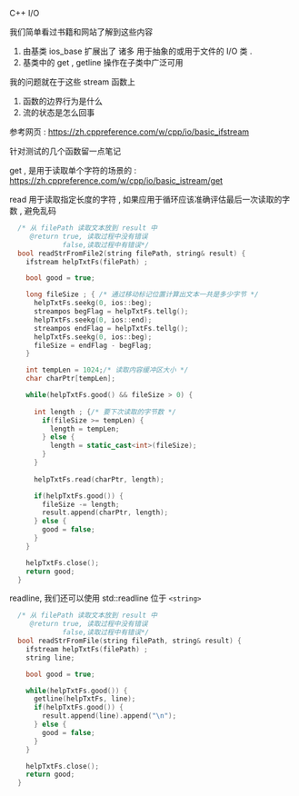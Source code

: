 C++ I/O


我们简单看过书籍和网站了解到这些内容
1. 由基类 ios_base 扩展出了 诸多 用于抽象的或用于文件的 I/O 类 . 
2. 基类中的 get , getline 操作在子类中广泛可用 


我的问题就在于这些 stream 函数上 
1. 函数的边界行为是什么
2. 流的状态是怎么回事



参考网页 : https://zh.cppreference.com/w/cpp/io/basic_ifstream

针对测试的几个函数留一点笔记

get , 是用于读取单个字符的场景的 : https://zh.cppreference.com/w/cpp/io/basic_istream/get

read 用于读取指定长度的字符 , 如果应用于循环应该准确评估最后一次读取的字数 , 避免乱码
```c++
  /* 从 filePath 读取文本放到 result 中
     @return true, 读取过程中没有错误 
             false,读取过程中有错误*/
  bool readStrFromFile2(string filePath, string& result) {
    ifstream helpTxtFs(filePath) ;

    bool good = true;

    long fileSize ; { /* 通过移动标记位置计算出文本一共是多少字节 */
      helpTxtFs.seekg(0, ios::beg);
      streampos begFlag = helpTxtFs.tellg();
      helpTxtFs.seekg(0, ios::end);    
      streampos endFlag = helpTxtFs.tellg();
      helpTxtFs.seekg(0, ios::beg);
      fileSize = endFlag - begFlag;
    }

    int tempLen = 1024;/* 读取内容缓冲区大小 */
    char charPtr[tempLen];

    while(helpTxtFs.good() && fileSize > 0) {
      
      int length ; {/* 要下次读取的字节数 */
        if(fileSize >= tempLen) {
          length = tempLen;
        } else {
          length = static_cast<int>(fileSize);
        }
      }
      
      helpTxtFs.read(charPtr, length);

      if(helpTxtFs.good()) {
        fileSize -= length;
        result.append(charPtr, length);
      } else {
        good = false;
      }
    }

    helpTxtFs.close();
    return good;
  }
```
 
readline, 我们还可以使用 std::readline 位于  `<string>` 
```c++
  /* 从 filePath 读取文本放到 result 中
     @return true, 读取过程中没有错误 
             false,读取过程中有错误*/
  bool readStrFromFile(string filePath, string& result) {
    ifstream helpTxtFs(filePath) ;
    string line;

    bool good = true;

    while(helpTxtFs.good()) {
      getline(helpTxtFs, line);
      if(helpTxtFs.good()) {
        result.append(line).append("\n");
      } else {
        good = false;
      }
    }

    helpTxtFs.close();
    return good;
  }
```